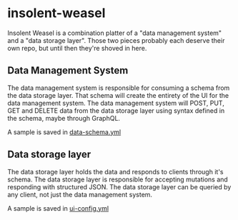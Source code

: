 # insolent-weasel

Insolent Weasel is a combination platter of a "data management system" and a "data storage layer". Those two pieces probably each deserve their own repo, but until then they're shoved in here.

## Data Management System

The data management system is responsible for consuming a schema from the data storage layer. That schema will create the entirety of the UI for the data management system. The data management system will POST, PUT, GET and DELETE data from the data storage layer using syntax defined in the schema, maybe through GraphQL.

A sample is saved in [data-schema.yml](data-schema.yml)

## Data storage layer

The data storage layer holds the data and responds to clients through it's schema. The data storage layer is responsible for accepting mutations and responding with structured JSON. The data storage layer can be queried by any client, not just the data management system.

A sample is saved in [ui-config.yml](ui-config.yml)
